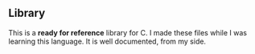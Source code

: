 ## Library

This is a **ready for reference** library for C. I made these files while I was learning this language. It is well documented, from my side.
